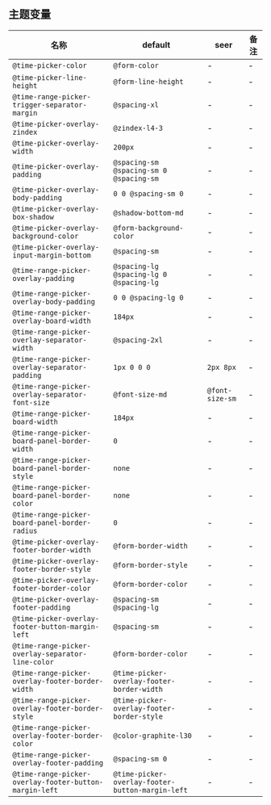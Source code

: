 ## 主题变量

| 名称 | default | seer | 备注 |
| --- | --- | --- | --- |
| `@time-picker-color` | `@form-color` | - | - |
| `@time-picker-line-height` | `@form-line-height` | - | - |
| `@time-range-picker-trigger-separator-margin` | `@spacing-xl` | - | - |
| `@time-picker-overlay-zindex` | `@zindex-l4-3` | - | - |
| `@time-picker-overlay-width` | `200px` | - | - |
| `@time-picker-overlay-padding` | `@spacing-sm @spacing-sm 0 @spacing-sm` | - | - |
| `@time-picker-overlay-body-padding` | `0 0 @spacing-sm 0` | - | - |
| `@time-picker-overlay-box-shadow` | `@shadow-bottom-md` | - | - |
| `@time-picker-overlay-background-color` | `@form-background-color` | - | - |
| `@time-picker-overlay-input-margin-bottom` | `@spacing-sm` | - | - |
| `@time-range-picker-overlay-padding` | `@spacing-lg @spacing-lg 0 @spacing-lg` | - | - |
| `@time-range-picker-overlay-body-padding` | `0 0 @spacing-lg 0` | - | - |
| `@time-range-picker-overlay-board-width` | `184px` | - | - |
| `@time-range-picker-overlay-separator-width` | `@spacing-2xl` | - | - |
| `@time-range-picker-overlay-separator-padding` | `1px 0 0 0` | `2px 8px` | - |
| `@time-range-picker-overlay-separator-font-size` | `@font-size-md` | `@font-size-sm` | - |
| `@time-range-picker-board-width` | `184px` | - | - |
| `@time-range-picker-board-panel-border-width` | `0` | - | - |
| `@time-range-picker-board-panel-border-style` | `none` | - | - |
| `@time-range-picker-board-panel-border-color` | `none` | - | - |
| `@time-range-picker-board-panel-border-radius` | `0` | - | - |
| `@time-picker-overlay-footer-border-width` | `@form-border-width` | - | - |
| `@time-picker-overlay-footer-border-style` | `@form-border-style` | - | - |
| `@time-picker-overlay-footer-border-color` | `@form-border-color` | - | - |
| `@time-picker-overlay-footer-padding` | `@spacing-sm @spacing-lg` | - | - |
| `@time-picker-overlay-footer-button-margin-left` | `@spacing-sm` | - | - |
| `@time-range-picker-overlay-separator-line-color` | `@form-border-color` | - | - |
| `@time-range-picker-overlay-footer-border-width` | `@time-picker-overlay-footer-border-width` | - | - |
| `@time-range-picker-overlay-footer-border-style` | `@time-picker-overlay-footer-border-style` | - | - |
| `@time-range-picker-overlay-footer-border-color` | `@color-graphite-l30` | - | - |
| `@time-range-picker-overlay-footer-padding` | `@spacing-sm 0` | - | - |
| `@time-range-picker-overlay-footer-button-margin-left` | `@time-picker-overlay-footer-button-margin-left` | - | - |
